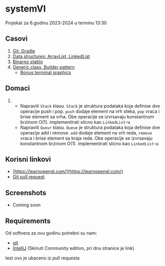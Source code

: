 # systemVI
Projekat za 6.godinu 2023-2024 u terminu 13:30

## Casovi
1. [Git, Gradle](GitGradle.md)
1. [Data structures: ArrayList, LinkedList](src/com/systemvi/examples/datastructures/Lists.md)
1. [Binarno stablo](src/com/systemvi/examples/datastructures/Tree.md)
1. [Generic class, Builder pattern](src/com/systemvi/examples/datastructures/GenericBuilder.md)
   + [Bonus terminal graphics](docs/Lanterna.md)

## Domaci
1. + Napraviti `Stack` klasu. `Stack` je struktura podataka koja definise dve operacije 
push i pop. `push` dodaje element na vrh steka, `pop` vraca i brise element sa vrha. Obe operacije
se izvrsavaju konstantnom brzinom O(1). implementirati slicno kao `LinkedList`-u
   +  Napraviti `Queur` klasu. `Queue` je struktura podataka koja definise dve operacije
   add i remove. `add` dodaje element na vrh reda, `remove` vraca i brise element sa kraja reda. Obe operacije
   se izvrsavaju konstantnom brzinom O(1). implementirati slicno kao `LinkedList`-u
## Korisni linkovi
+ [https://learnopengl.com/](https://learnopengl.com/)
+ [Git pull request](https://opensource.com/article/19/7/create-pull-request-github)

## Screenshots
+ Coming soon

## Requirements
Od softvera za ovu godinu potrebni su nam:
+ [git](https://git-scm.com/)
+ [IntelliJ](https://www.jetbrains.com/idea/download) (Skinuti Community edition, pri dnu stranice je link)

test ovo je ubaceno iz pull requesta

